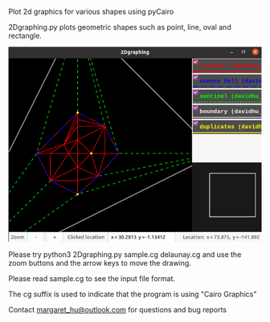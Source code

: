 Plot 2d graphics for various shapes using pyCairo

2Dgraphing.py plots geometric shapes such as point, line, oval and rectangle.

![Sample image](https://github.com/margaret-hu/2Dgraphing/blob/master/delaunay.png)

Please try
  python3 2Dgraphing.py sample.cg delaunay.cg
and use the zoom buttons and the arrow keys to move the drawing.

Please read sample.cg to see the input file format.

The cg suffix is used to indicate that the program is using "Cairo Graphics"

Contact margaret_hu@outlook.com for questions and bug reports
